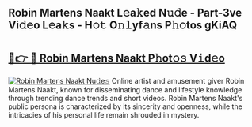 ## Robin Martens Naakt L𝚎a𝚔ed N𝚞𝚍e - Part-3ve Vi𝚍𝚎o L𝚎a𝚔s - H𝚘𝚝 O𝚗𝚕yf𝚊ns P𝚑𝚘tos gKiAQ

# <h2><a href="http://kf319h.oniu.top/?m=Robin+Martens+Naakt">🔗👉 🔴 Robin Martens Naakt P𝚑ot𝚘𝚜 V𝚒d𝚎o</a></h2>

[![Robin Martens Naakt Nu𝚍e𝚜](https://i.imgur.com/0qMVB7G.gif)](http://kf319h.oniu.top/?m=Robin+Martens+Naakt)
Online artist and amusement giver Robin Martens Naakt, known for disseminating dance and lifestyle knowledge through trending dance trends and short videos. Robin Martens Naakt's public persona is characterized by its sincerity and openness, while the intricacies of his personal life remain shrouded in mystery.  
